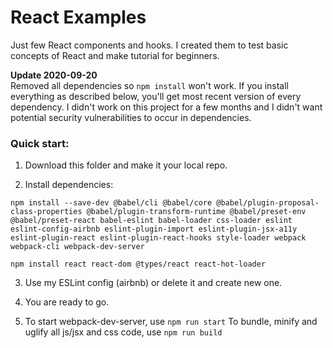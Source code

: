 # React Examples

Just few React components and hooks. I created them to test basic concepts of React and make tutorial for beginners.

**Update 2020-09-20**  
Removed all dependencies so ```npm install``` won't work. If you install everything as described below, you'll get most recent version of every dependency. I didn't work on this project for a few months and I didn't want potential security vulnerabilities to occur in dependencies.

### Quick start:

1. Download this folder and make it your local repo.

2. Install dependencies:
```
npm install --save-dev @babel/cli @babel/core @babel/plugin-proposal-class-properties @babel/plugin-transform-runtime @babel/preset-env @babel/preset-react babel-eslint babel-loader css-loader eslint eslint-config-airbnb eslint-plugin-import eslint-plugin-jsx-a11y eslint-plugin-react eslint-plugin-react-hooks style-loader webpack webpack-cli webpack-dev-server
```
```
npm install react react-dom @types/react react-hot-loader
```

3. Use my ESLint config (airbnb) or delete it and create new one.

4. You are ready to go.

5. To start webpack-dev-server, use ```npm run start```
To bundle, minify and uglify all js/jsx and css code, use ```npm run build```
